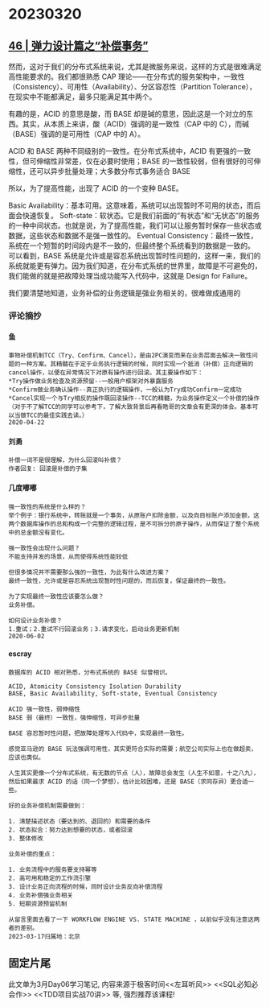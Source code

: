 # 20230320

## [46 | 弹力设计篇之“补偿事务”](https://time.geekbang.org/column/article/4087)

然而，这对于我们的分布式系统来说，尤其是微服务来说，这样的方式是很难满足高性能要求的。我们都很熟悉 CAP 理论——在分布式的服务架构中，一致性（Consistency）、可用性（Availability）、分区容忍性（Partition Tolerance），在现实中不能都满足，最多只能满足其中两个。

有趣的是，ACID 的意思是酸，而 BASE 却是碱的意思，因此这是一个对立的东西。其实，从本质上来讲，酸（ACID）强调的是一致性（CAP 中的 C），而碱（BASE）强调的是可用性（CAP 中的 A）。

ACID 和 BASE 两种不同级别的一致性。在分布式系统中，ACID 有更强的一致性，但可伸缩性非常差，仅在必要时使用；BASE 的一致性较弱，但有很好的可伸缩性，还可以异步批量处理；大多数分布式事务适合 BASE

所以，为了提高性能，出现了 ACID 的一个变种 BASE。

Basic Availability：基本可用。这意味着，系统可以出现暂时不可用的状态，而后面会快速恢复。 
Soft-state：软状态。它是我们前面的“有状态”和“无状态”的服务的一种中间状态。也就是说，为了提高性能，我们可以让服务暂时保存一些状态或数据，这些状态和数据不是强一致性的。 
Eventual Consistency：最终一致性，系统在一个短暂的时间段内是不一致的，但最终整个系统看到的数据是一致的。 可以看到，BASE 系统是允许或是容忍系统出现暂时性问题的，这样一来，我们的系统就能更有弹力。因为我们知道，在分布式系统的世界里，故障是不可避免的，我们能做的就是把故障处理当成功能写入代码中，这就是 Design for Failure。

我们要清楚地知道，业务补偿的业务逻辑是强业务相关的，很难做成通用的

### 评论摘抄

#### 鱼

```
事物补偿机制TCC（Try、Confirm、Cancel），是由2PC演变而来在业务层面去解决一致性问题的一种方案。其精髓在于定于业务执行逻辑的时候，同时实现一个抵消（补偿）正向逻辑的cancel操作，以便在异常情况下对原有操作进行回滚。其主要操作如下：
*Try操作做业务检查及资源预留--一般用户框架对外暴露服务
*Confirm做业务确认操作--真正执行的逻辑操作，一般认为Try成功Confirm一定成功
*Cancel实现一个与Try相反的操作既回滚操作--TCC的精髓，为业务操作定义一个补偿的操作
（对于不了解TCC的同学可以参考下，了解大致背景后再看晧哥的文章会有更深的体会。基本可以当做TCC的最佳实践去读。）
2020-04-22
```

#### 刘勇

```
补偿一词不是很理解，为什么回滚叫补偿？
作者回复: 回滚是补偿的子集
```

#### 几度嘟嘟

```
强一致性的系统是什么样的？
举个例子：银行系统中，转账就是一个事务，从原账户扣除金额，以及向目标账户添加金额，这两个数据库操作的总和构成一个完整的逻辑过程，是不可拆分的原子操作，从而保证了整个系统中的总金额没有变化。

强一致性会出现什么问题？
不能支持并发的场景，从而使得系统性能较低

但很多情况并不需要那么强的一致性，为此有什么改进方案？
最终一致性，允许或是容忍系统出现暂时性问题的，而后恢复，保证最终的一致性。

为了实现最终一致性应该要怎么做？
业务补偿。

如何设计业务补偿？
1.重试；2.重试不行回滚业务；3.请求变化，启动业务更新机制
2020-06-02
```

#### escray

```
数据库的 ACID 相对熟悉，分布式系统的 BASE 似曾相识。

ACID, Atomicity Consistency Isolation Durability
BASE, Basic Availability, Soft-state, Eventual Consistency

ACID 强一致性，弱伸缩性
BASE 弱（最终）一致性，强伸缩性，可异步批量

BASE 容忍暂时性问题，把故障处理写入代码中，实现最终一致性。

感觉亚马逊的 BASE 玩法强调可用性，其实更符合实际的需要；航空公司实际上也在做超卖，应该也类似。

人生其实更像一个分布式系统，有无数的节点（人），故障总会发生（人生不如意，十之八九），然后如果最求 ACID 的话（同一个梦想），估计比较困难，还是 BASE（求同存异）更合适一些。

好的业务补偿机制需要做到：

1. 清楚描述状态（要达到的、退回的）和需要的条件
2. 状态拟合：努力达到想要的状态，或者回滚
3. 整体修改

业务补偿的重点：

1. 业务流程中的服务要支持幂等
2. 高可用和稳定的工作流引擎
3. 设计业务正向流程的时候，同时设计业务反向补偿流程
4. 业务补偿强业务相关
5. 短期资源预留机制

从留言里面去看了一下 WORKFLOW ENGINE VS. STATE MACHINE ，以前似乎没有注意这两者的差别。
2023-03-17归属地：北京
```


## 固定片尾

此文单为3月Day06学习笔记, 内容来源于极客时间<<左耳听风>> <<SQL必知必会作>> <<TDD项目实战70讲>> 等, 强烈推荐该课程!